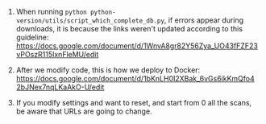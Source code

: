 1. When running `python python-version/utils/script_which_complete_db.py`, if errors appear during downloads, it is because the links weren't updated according to this guideline: https://docs.google.com/document/d/1WnvA8gr82Y56Zya_UO43fFZF23vPOszR115IxnFleMU/edit

2. After we modify code, this is how we deploy to Docker: https://docs.google.com/document/d/1bKnLH0I2XBak_6vGs6ikKmQfo42bJNex7nqLKaAkO-U/edit

3. If you modify settings and want to reset, and start from 0 all the scans, be aware that URLs are going to change.